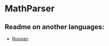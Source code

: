 # MathParser

## Readme on another languages:
 - [Russian](https://github.com/SoftStoneDevelop/MathParser/blob/main/README_ru.md)
